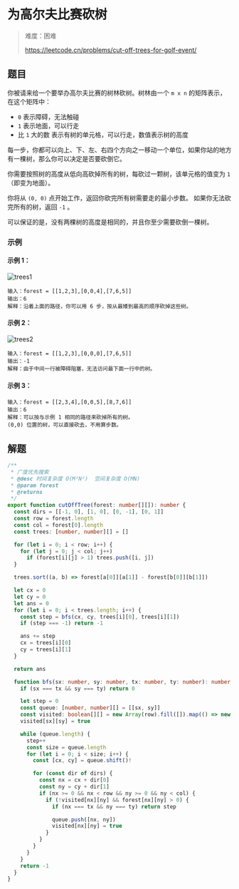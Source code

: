 # 为高尔夫比赛砍树

> 难度：困难
>
> https://leetcode.cn/problems/cut-off-trees-for-golf-event/

## 题目

你被请来给一个要举办高尔夫比赛的树林砍树。树林由一个 `m x n` 的矩阵表示， 在这个矩阵中：

- `0` 表示障碍，无法触碰
- `1` 表示地面，可以行走
- 比 `1` 大的数 表示有树的单元格，可以行走，数值表示树的高度

每一步，你都可以向上、下、左、右四个方向之一移动一个单位，如果你站的地方有一棵树，那么你可以决定是否要砍倒它。

你需要按照树的高度从低向高砍掉所有的树，每砍过一颗树，该单元格的值变为 `1`（即变为地面）。

你将从 `(0, 0)` 点开始工作，返回你砍完所有树需要走的最小步数。 如果你无法砍完所有的树，返回 `-1` 。

可以保证的是，没有两棵树的高度是相同的，并且你至少需要砍倒一棵树。

### 示例

#### 示例 1：

![trees1](https://user-images.githubusercontent.com/54696834/169730049-518777b3-21b9-4100-92f2-092132d8bbde.jpg)

```
输入：forest = [[1,2,3],[0,0,4],[7,6,5]]
输出：6
解释：沿着上面的路径，你可以用 6 步，按从最矮到最高的顺序砍掉这些树。
```

#### 示例 2：

![trees2](https://user-images.githubusercontent.com/54696834/169730056-470656d9-49b2-47a7-a187-2fe81963ef6d.jpg)

```
输入：forest = [[1,2,3],[0,0,0],[7,6,5]]
输出：-1
解释：由于中间一行被障碍阻塞，无法访问最下面一行中的树。
```

#### 示例 3：

```
输入：forest = [[2,3,4],[0,0,5],[8,7,6]]
输出：6
解释：可以按与示例 1 相同的路径来砍掉所有的树。
(0,0) 位置的树，可以直接砍去，不用算步数。
```

## 解题 

```ts 
/**
 * 广度优先搜索
 * @desc 时间复杂度 O(M²N²)  空间复杂度 O(MN)
 * @param forest
 * @returns
 */
export function cutOffTree(forest: number[][]): number {
  const dirs = [[-1, 0], [1, 0], [0, -1], [0, 1]]
  const row = forest.length
  const col = forest[0].length
  const trees: [number, number][] = []

  for (let i = 0; i < row; i++) {
    for (let j = 0; j < col; j++)
      if (forest[i][j] > 1) trees.push([i, j])
  }

  trees.sort((a, b) => forest[a[0]][a[1]] - forest[b[0]][b[1]])

  let cx = 0
  let cy = 0
  let ans = 0
  for (let i = 0; i < trees.length; i++) {
    const step = bfs(cx, cy, trees[i][0], trees[i][1])
    if (step === -1) return -1

    ans += step
    cx = trees[i][0]
    cy = trees[i][1]
  }

  return ans

  function bfs(sx: number, sy: number, tx: number, ty: number): number {
    if (sx === tx && sy === ty) return 0

    let step = 0
    const queue: [number, number][] = [[sx, sy]]
    const visited: boolean[][] = new Array(row).fill([]).map(() => new Array(col).fill(false))
    visited[sx][sy] = true

    while (queue.length) {
      step++
      const size = queue.length
      for (let i = 0; i < size; i++) {
        const [cx, cy] = queue.shift()!

        for (const dir of dirs) {
          const nx = cx + dir[0]
          const ny = cy + dir[1]
          if (nx >= 0 && nx < row && ny >= 0 && ny < col) {
            if (!visited[nx][ny] && forest[nx][ny] > 0) {
              if (nx === tx && ny === ty) return step

              queue.push([nx, ny])
              visited[nx][ny] = true
            }
          }
        }
      }
    }
    return -1
  }
}
```